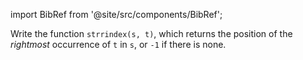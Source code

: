 import BibRef from '@site/src/components/BibRef';

Write the function `strrindex(s, t)`, which returns the position
of the *rightmost* occurrence of `t` in `s`, or `-1` if there is none. <BibRef id='KR1988' pages='p. 71'></BibRef>